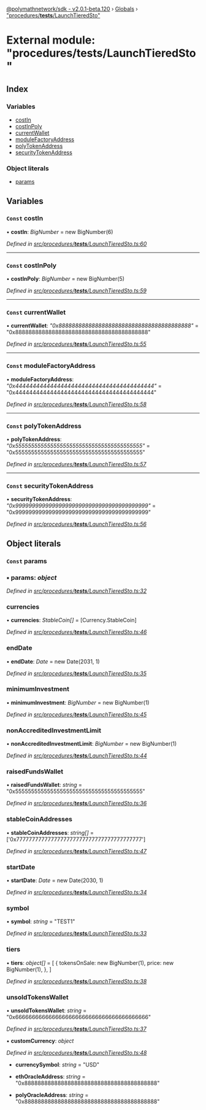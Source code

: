 [@polymathnetwork/sdk - v2.0.1-beta.120](../README.md) › [Globals](../globals.md) › ["procedures/**tests**/LaunchTieredSto"](_procedures___tests___launchtieredsto_.md)

# External module: "procedures/**tests**/LaunchTieredSto"

## Index

### Variables

- [costIn](_procedures___tests___launchtieredsto_.md#const-costin)
- [costInPoly](_procedures___tests___launchtieredsto_.md#const-costinpoly)
- [currentWallet](_procedures___tests___launchtieredsto_.md#const-currentwallet)
- [moduleFactoryAddress](_procedures___tests___launchtieredsto_.md#const-modulefactoryaddress)
- [polyTokenAddress](_procedures___tests___launchtieredsto_.md#const-polytokenaddress)
- [securityTokenAddress](_procedures___tests___launchtieredsto_.md#const-securitytokenaddress)

### Object literals

- [params](_procedures___tests___launchtieredsto_.md#const-params)

## Variables

### `Const` costIn

• **costIn**: _BigNumber_ = new BigNumber(6)

_Defined in [src/procedures/**tests**/LaunchTieredSto.ts:60](https://github.com/PolymathNetwork/polymath-sdk/blob/1da5bc5/src/procedures/__tests__/LaunchTieredSto.ts#L60)_

---

### `Const` costInPoly

• **costInPoly**: _BigNumber_ = new BigNumber(5)

_Defined in [src/procedures/**tests**/LaunchTieredSto.ts:59](https://github.com/PolymathNetwork/polymath-sdk/blob/1da5bc5/src/procedures/__tests__/LaunchTieredSto.ts#L59)_

---

### `Const` currentWallet

• **currentWallet**: _"0x8888888888888888888888888888888888888888"_ = "0x8888888888888888888888888888888888888888"

_Defined in [src/procedures/**tests**/LaunchTieredSto.ts:55](https://github.com/PolymathNetwork/polymath-sdk/blob/1da5bc5/src/procedures/__tests__/LaunchTieredSto.ts#L55)_

---

### `Const` moduleFactoryAddress

• **moduleFactoryAddress**: _"0x4444444444444444444444444444444444444444"_ = "0x4444444444444444444444444444444444444444"

_Defined in [src/procedures/**tests**/LaunchTieredSto.ts:58](https://github.com/PolymathNetwork/polymath-sdk/blob/1da5bc5/src/procedures/__tests__/LaunchTieredSto.ts#L58)_

---

### `Const` polyTokenAddress

• **polyTokenAddress**: _"0x5555555555555555555555555555555555555555"_ = "0x5555555555555555555555555555555555555555"

_Defined in [src/procedures/**tests**/LaunchTieredSto.ts:57](https://github.com/PolymathNetwork/polymath-sdk/blob/1da5bc5/src/procedures/__tests__/LaunchTieredSto.ts#L57)_

---

### `Const` securityTokenAddress

• **securityTokenAddress**: _"0x9999999999999999999999999999999999999999"_ = "0x9999999999999999999999999999999999999999"

_Defined in [src/procedures/**tests**/LaunchTieredSto.ts:56](https://github.com/PolymathNetwork/polymath-sdk/blob/1da5bc5/src/procedures/__tests__/LaunchTieredSto.ts#L56)_

## Object literals

### `Const` params

### ▪ **params**: _object_

_Defined in [src/procedures/**tests**/LaunchTieredSto.ts:32](https://github.com/PolymathNetwork/polymath-sdk/blob/1da5bc5/src/procedures/__tests__/LaunchTieredSto.ts#L32)_

### currencies

• **currencies**: _StableCoin[]_ = [Currency.StableCoin]

_Defined in [src/procedures/**tests**/LaunchTieredSto.ts:46](https://github.com/PolymathNetwork/polymath-sdk/blob/1da5bc5/src/procedures/__tests__/LaunchTieredSto.ts#L46)_

### endDate

• **endDate**: _Date_ = new Date(2031, 1)

_Defined in [src/procedures/**tests**/LaunchTieredSto.ts:35](https://github.com/PolymathNetwork/polymath-sdk/blob/1da5bc5/src/procedures/__tests__/LaunchTieredSto.ts#L35)_

### minimumInvestment

• **minimumInvestment**: _BigNumber_ = new BigNumber(1)

_Defined in [src/procedures/**tests**/LaunchTieredSto.ts:45](https://github.com/PolymathNetwork/polymath-sdk/blob/1da5bc5/src/procedures/__tests__/LaunchTieredSto.ts#L45)_

### nonAccreditedInvestmentLimit

• **nonAccreditedInvestmentLimit**: _BigNumber_ = new BigNumber(1)

_Defined in [src/procedures/**tests**/LaunchTieredSto.ts:44](https://github.com/PolymathNetwork/polymath-sdk/blob/1da5bc5/src/procedures/__tests__/LaunchTieredSto.ts#L44)_

### raisedFundsWallet

• **raisedFundsWallet**: _string_ = "0x5555555555555555555555555555555555555555"

_Defined in [src/procedures/**tests**/LaunchTieredSto.ts:36](https://github.com/PolymathNetwork/polymath-sdk/blob/1da5bc5/src/procedures/__tests__/LaunchTieredSto.ts#L36)_

### stableCoinAddresses

• **stableCoinAddresses**: _string[]_ = ['0x7777777777777777777777777777777777777777']

_Defined in [src/procedures/**tests**/LaunchTieredSto.ts:47](https://github.com/PolymathNetwork/polymath-sdk/blob/1da5bc5/src/procedures/__tests__/LaunchTieredSto.ts#L47)_

### startDate

• **startDate**: _Date_ = new Date(2030, 1)

_Defined in [src/procedures/**tests**/LaunchTieredSto.ts:34](https://github.com/PolymathNetwork/polymath-sdk/blob/1da5bc5/src/procedures/__tests__/LaunchTieredSto.ts#L34)_

### symbol

• **symbol**: _string_ = "TEST1"

_Defined in [src/procedures/**tests**/LaunchTieredSto.ts:33](https://github.com/PolymathNetwork/polymath-sdk/blob/1da5bc5/src/procedures/__tests__/LaunchTieredSto.ts#L33)_

### tiers

• **tiers**: _object[]_ = [
{
tokensOnSale: new BigNumber(1),
price: new BigNumber(1),
},
]

_Defined in [src/procedures/**tests**/LaunchTieredSto.ts:38](https://github.com/PolymathNetwork/polymath-sdk/blob/1da5bc5/src/procedures/__tests__/LaunchTieredSto.ts#L38)_

### unsoldTokensWallet

• **unsoldTokensWallet**: _string_ = "0x6666666666666666666666666666666666666666"

_Defined in [src/procedures/**tests**/LaunchTieredSto.ts:37](https://github.com/PolymathNetwork/polymath-sdk/blob/1da5bc5/src/procedures/__tests__/LaunchTieredSto.ts#L37)_

▪ **customCurrency**: _object_

_Defined in [src/procedures/**tests**/LaunchTieredSto.ts:48](https://github.com/PolymathNetwork/polymath-sdk/blob/1da5bc5/src/procedures/__tests__/LaunchTieredSto.ts#L48)_

- **currencySymbol**: _string_ = "USD"

- **ethOracleAddress**: _string_ = "0x8888888888888888888888888888888888888888"

- **polyOracleAddress**: _string_ = "0x8888888888888888888888888888888888888888"
